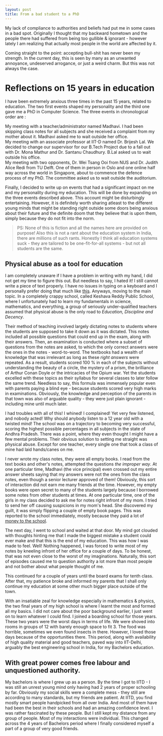```yaml
---
layout: post
title: From a bad student to a PhD 
---
```


My lack of compliance to authorities and beliefs had put me in some cases in a bad
spot. Originally I thought that my backward hometown and the people there had suffered
from being too gullible & ignorant - however lately I am realizing that actually 
most people in the world are affected by it.

Coming straight to the point: accepting bull-shit has never been my strength.
In the current day, this is seen by many as an unwanted annoyance, undeserved arrogance, or
just a weird charm. But this was not always the case.

Reflections on 15 years in education
====================================

I have been extremely anxious three times in the past 15 years, related to
education. The two first events shaped my personality and the third one gave me a
PhD in Computer Science. The three events in chronological order are :

<div class="message">
My meeting with a teacher/administrator named Madhavi. I had been skipping class
notes for all subjects and she received a complaint from my mother about it.
Madhavi asked me to wait outside her office. 
</div>

<div class="message">
My meeting with an associate professor at IIT-D named Dr. Brijesh Lal. We decided
to change our supervisor for our B.Tech Project due to a fall out with Dr. Mona
Mathur and Dr. Santanu Chaudhury. B.Lal asked us to wait outside his office.
</div>

<div class="message">
My meeting with two opponents, Dr. Wei Tsang Ooi from NUS and Dr. Judith Alice
Redi from TU Delft. One of them in person in Oslo and one online half way across
the world in Singapore, about to commence the defence process of my PhD. The
committee asked us to wait outside the auditorium.
</div>

Finally, I decided to write up on events that had a significant impact on me and
my personality during my education.
 This will be done by expanding on the three events described above.
This account might be disturbingly entertaining. However, it is definitely worth
sharing atleast to the different young minds that might be standing right
outside some
 doors being anxious about their future and the definite doom that they
believe that is upon them, simply because they do not fit into the norm.

> PS: None of this is fiction and all the names here are provided on purpose! Also this is not a rant about the education system in India, there are millions of such rants. Honestly I think all education systems suck - they are tailored to be one-fit-for-all systems - but not all students are the same.


Physical abuse as a tool for education
--------------------------------------
I am completely unaware if I have a problem in writing with my hand, 
 I did not get my time to figure this out. But needless to say, I hated it! I
still cannot write a piece of text properly. I have no issues in typing on a
keyboard and I personally prefer doing that much like
[this](http://theoatmeal.com/blog/handwriting). Anyways, moving to the main topic.
 In a completely crappy school,
called Keshava Reddy Public School, where
I unfortunately had to learn my fundamentals in science, mathematics, and everything, a
group of seriously under-qualified teachers assumed that physical abuse is
the only road to *Education, Discipline and Decency*.

Their method of teaching involved largely dictating notes to students where the
students are supposed to take it down as it was dictated. This notes included
all possible questions that could end up in the exam, along with their answers. Then, an examination is
conducted where a subset of questions from the notes are asked, to which the
only correct answers were the ones in the notes - word-to-word. The textbooks
had a wealth of knowledge that was irrelevant as long as these *right answers*
were repeated. As a result, students scored 100 % in each of the subjects without
understanding the beauty of a circle, the mystery of a prism, the brilliance of
Arthur Conan Doyle or the intricacies of the Opium war. Yet the students
excelled with these topics as their syllabus for several classes to later follow
the same trend. Needless to say, this formula was immensely popular even with parents
paying a blind eye - because students scored very high marks in examinations.
 Obviously, the knowledge and perception of the parents in that 
town was also of arguable quality - they were just plain ignorant - including mine until
 much later.

I had troubles with all of this! I whined! I complained! Yet very few listened, and nobody acted!
Why should anybody listen to a 12 year old with a twisted mind! The school was on a
trajectory to 
becoming very successful, scoring the highest possible percentages in all subjects
in the state of Andhra Pradesh. There was a point, where they even thought I might
have a few mental problems. Their obvious solution to setting me straight was
physical abuse. Except for one teacher, every single one that took a class of
mine had laid hands/canes on me. 

I never wrote my class notes, they were all empty books. I read from the text
books and other's notes, attempted the questions *the improper way*. At one particular time, Madhavi
 (the vice principal) even crossed out my entire answer sheets saying that my answers were not the
ones from the class notes, even though a senior lecturer approved of them!
Obviously, this sort of interaction did not earn me many friends at the time.
 However, my empty books were open secret to many of the students largely
because I borrowed some notes from other students at times. At one particular
time, one of the girls in my class decided to ask me for notes right infront of
my mom. I tried to send her off causing suspicions in my mom's head.
She discovered my guilt, it was simply flipping a couple of empty book pages.
This was reported to the school immediately, mostly because they paid a lot of
[money to the
school](http://www.thehindu.com/news/national/andhra-pradesh/keshava-reddy-deposit-fraud-close-to-rs-700-cr-says-cid/article7839493.ece).

The next day, I went to school and waited at that door. My mind got clouded with
 thoughts hinting me that I made the biggest mistake a student could ever make and
that this is the end of my education. This was how I was made to feel.
 Well! Nothing happened, I was forced to
write most of my notes by kneeling infront of her office for a couple of days.
To be honest, that was not even close to the worst of my imaginations. 
Naturally, this sort of episodes caused me to question authority a lot more than
most people and not bother about what people thought of me.
 
This continued for a couple of years until the board exams for tenth class.
After that, my patience broke and informed my parents that I shall only continue my
education at some other much bigger place outside of the town. 

With an insatiable zeal for knowledge especially in mathematics & physics, the
two final years of my high school is where I learnt the most and formed all my
basics. I did not care about the poor background earlier, I just went on to
learn whatever I could find. I joined a boarding school for those years.
 These two years were the worst days in terms of life.
 We were shoved into rooms in groups of 12 with barely enough space to fit 3. The food
was horrible, sometimes we even found insects in there. However, I loved those days because of the opportunities there.
 This period, along with availability of high
quality material and good teachers, paved way into IIT-Delhi, arguably the best
engineering school in India, for my Bachelors education.

With great power comes free labour and unquestioned authority.
------------------------------------------

My bachelors is where I grew up as a person. By the time I got to IITD - I was
still an unrest young mind only having had 2 years of proper schooling by far.
Obviously my social skills were a complete mess - they still are according to
many standards, but my friends are patient. At IITD, you find mostly smart
people handpicked from all over India. And most of them have had been the best
in their schools and had an amazing confidence level. I was rather fascinated by
these people. But I still kept my distance from any group of people. Most of my
interactions were individual. This changed across the 4 years of Bachelors
period where I finally considered myself a part of a group of very good friends. 


